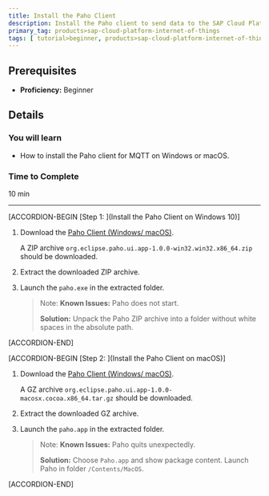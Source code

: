 ```yaml
---
title: Install the Paho Client
description: Install the Paho client to send data to the SAP Cloud Platform Internet of Things Service Cloud using MQTT and REST.
primary_tag: products>sap-cloud-platform-internet-of-things
tags: [ tutorial>beginner, products>sap-cloud-platform-internet-of-things, topic>internet-of-things ]
---
```


<!-- loio13db11a65036448ea5194b2a8e922c62 -->

## Prerequisites
 - **Proficiency:** Beginner


## Details
### You will learn
- How to install the Paho client for MQTT on Windows or macOS.

### Time to Complete
10 min

---

[ACCORDION-BEGIN [Step 1: ](Install the Paho Client on Windows 10)]

1.  Download the [Paho Client (Windows/ macOS)](http://www.eclipse.org/paho/components/tool//).

    A ZIP archive `org.eclipse.paho.ui.app-1.0.0-win32.win32.x86_64.zip` should be downloaded.

2.  Extract the downloaded ZIP archive.

3.  Launch the `paho.exe` in the extracted folder.

    > Note:
    > **Known Issues:** Paho does not start.
    >
    > **Solution:** Unpack the Paho ZIP archive into a folder without white spaces in the absolute path.
    >
    >


[ACCORDION-END]

[ACCORDION-BEGIN [Step 2: ](Install the Paho Client on macOS)]

1.  Download the [Paho Client (Windows/ macOS)](http://www.eclipse.org/paho/components/tool//).

    A GZ archive `org.eclipse.paho.ui.app-1.0.0-macosx.cocoa.x86_64.tar.gz` should be downloaded.

2.  Extract the downloaded GZ archive.

3.  Launch the `paho.app` in the extracted folder.

    > Note:
    > **Known Issues:** Paho quits unexpectedly.
    >
    > **Solution:** Choose `Paho.app` and show package content. Launch Paho in folder `/Contents/MacOS`.
    >
    >


[ACCORDION-END]
